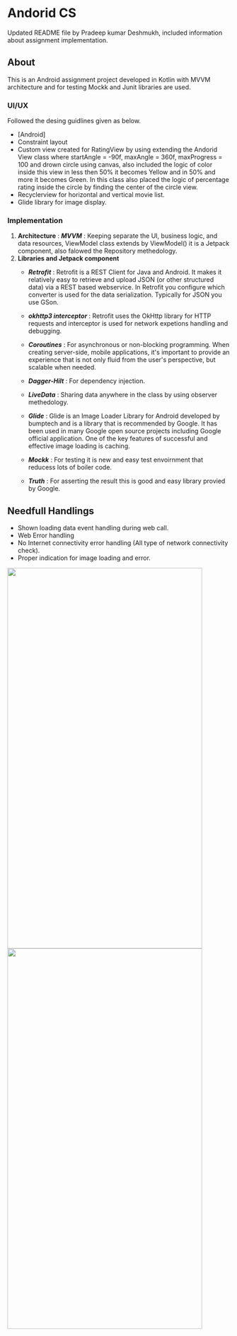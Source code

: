# Andorid CS
Updated README file by Pradeep kumar Deshmukh, included information about assignment implementation.

## About
This is an Android assignment project developed in Kotlin with MVVM architecture and for testing Mockk and Junit libraries are used. 

### UI/UX
Followed the desing guidlines given as below.
* [Android]
* Constraint layout
* Custom view created for RatingView by using extending the Andorid View class where startAngle = -90f, maxAngle = 360f, maxProgress = 100 and drown circle using canvas, also included the logic of color inside this view in less then 50% it becomes Yellow and in 50% and more it becomes Green. In this class also placed the logic of percentage rating inside the circle by finding the center of the circle view.
* Recyclerview for horizontal and vertical movie list.
* Glide library for image display.

### Implementation
1. **Architecture** : **_MVVM_** : Keeping separate the UI, business logic, and data resources, ViewModel class extends by ViewModel() it is a Jetpack component, also falowed the Repository methedology. 
2. **Libraries and Jetpack component** 
	- **_Retrofit_** : Retrofit is a REST Client for Java and Android. It makes it relatively easy to retrieve and upload JSON (or other structured data) via a REST based webservice. In Retrofit you configure which converter is used for the data serialization. Typically for JSON you use GSon.

	- **_okhttp3 interceptor_** :  Retrofit uses the OkHttp library for HTTP requests and interceptor is used for network expetions handling and debugging. 

	- **_Coroutines_** : For asynchronous or non-blocking programming. When creating server-side, mobile applications, it's important to provide an experience that is not only fluid from the user's perspective, but scalable when needed.

	- **_Dagger-Hilt_** : For dependency injection.

	- **_LiveData_** : Sharing data anywhere in the class by using observer methedology.

	- **_Glide_** : Glide is an Image Loader Library for Android developed by bumptech and is a library that is recommended by Google. It has been used in many Google open source projects including Google official application. One of the key features of successful and effective image loading is caching.

	- **_Mockk_** : For testing it is new and easy test envoirnment that reducess lots of boiler code. 

	- **_Truth_** : For asserting the result this is good and easy library provied by Google.

## Needfull Handlings
- Shown loading data event handling during web call.
- Web Error handling 
- No Internet connectivity error handling (All type of network connectivity check).
- Proper indication for image loading and error.

<img src="https://user-images.githubusercontent.com/26626575/113974875-49f2e380-985c-11eb-9b72-28ea53d14c6f.png" width="440" height="860">
<img src="https://user-images.githubusercontent.com/26626575/113974882-4cedd400-985c-11eb-9bf7-c6923cee4fa3.png" width="440" height="860">

